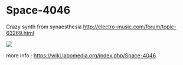 # Space-4046
Crazy synth  from synaesthesia http://electro-music.com/forum/topic-63269.html

<img src="https://wiki.labomedia.org/images/thumb/3/3a/Space-4046-pcbV0-1-back.JPG/800px-Space-4046-pcbV0-1-back.JPG">

more info : https://wiki.labomedia.org/index.php/Space-4046
